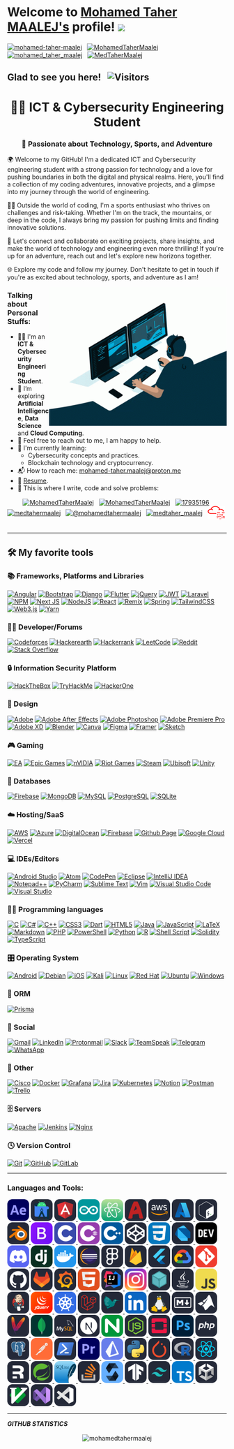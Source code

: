 # Welcome to [Mohamed Taher MAALEJ's](https://mohamedtahermaalej.me/) profile! <a href="https://www.mohamedtahermaalej.me/"><img src="https://media.giphy.com/media/hvRJCLFzcasrR4ia7z/giphy.gif" width="25px"></a>

<a href="https://www.linkedin.com/in/mohamed-taher-maalej/" target="_blank"><img align="center" src="https://raw.githubusercontent.com/rahuldkjain/github-profile-readme-generator/master/src/images/icons/Social/linked-in-alt.svg" alt="mohamed-taher-maalej" height="30" width="40" /></a>
&nbsp;
<a href="https://twitter.com/medtaher_maalej" target="_blank"><img align="center" src="https://user-images.githubusercontent.com/8138585/255580473-e9e13421-89cf-445b-b2e2-e50e0864789f.svg" alt="MohamedTaherMaalej" height="30" width="40" /></a>
&nbsp;
<a href="https://www.instagram.com/mohamed_taher_maalej/" target="_blank"><img align="center" src="https://raw.githubusercontent.com/rahuldkjain/github-profile-readme-generator/master/src/images/icons/Social/instagram.svg" alt="mohamed_taher_maalej" height="30" width="40" /></a>
&nbsp;
<a href="https://www.facebook.com/MedTaherMaalej/" target="_blank"><img align="center" src="https://raw.githubusercontent.com/rahuldkjain/github-profile-readme-generator/master/src/images/icons/Social/facebook.svg" alt="MedTaherMaalej" height="30" width="40" /></a>
&nbsp;

## Glad to see you here! &nbsp; ![Visitors](https://api.visitorbadge.io/api/visitors?path=https%3A%2F%2Fgithub.com%2FMohamedTaherMaalej&countColor=%23263759&style=plastic&labelStyle=upper)

<h1 align="center">👨‍💻 ICT & Cybersecurity Engineering Student</h1>

<h3 align="center">🚀 Passionate about Technology, Sports, and Adventure</h3>

🌍 Welcome to my GitHub! I'm a dedicated ICT and Cybersecurity engineering student with a strong passion for technology and a love for pushing boundaries in both the digital and physical realms. Here, you'll find a collection of my coding adventures, innovative projects, and a glimpse into my journey through the world of engineering.

🏃‍♂️ Outside the world of coding, I'm a sports enthusiast who thrives on challenges and risk-taking. Whether I'm on the track, the mountains, or deep in the code, I always bring my passion for pushing limits and finding innovative solutions.

🤝 Let's connect and collaborate on exciting projects, share insights, and make the world of technology and engineering even more thrilling! If you're up for an adventure, reach out and let's explore new horizons together.

🌐 Explore my code and follow my journey. Don't hesitate to get in touch if you're as excited about technology, sports, and adventure as I am!

<img align="right" alt="GIF" src="https://github.com/MohamedTaherMaalej/MohamedTaherMaalej/blob/main/coding.gif" width="408" height="318" />

### Talking about Personal Stuffs:

- 👨‍💻 I'm an **ICT & Cybersecurity Engineering Student**.
- 🔭 I’m exploring  **Artificial Intelligence**, **Data Science** and **Cloud Computing**.
- 💬 Feel free to reach out to me, I am happy to help.
- 🌱 I'm currently learning:
  - Cybersecurity concepts and practices.
  - Blockchain technology and cryptocurrency.
- 📬 How to reach me: [mohamed-taher.maalej@proton.me](mailto:mohamed-taher.maalej@proton.me)
- 📝 [Resume](https://drive.google.com/file/d/18OWIny1K929tNzhOLSLdamgj3Qtqomle/view?usp=sharing).
- 💪 This is where I write, code and solve problems:

&nbsp;&nbsp;&nbsp;&nbsp;&nbsp;&nbsp;&nbsp;&nbsp;
<a href="https://github.com/MohamedTaherMaalej" target="_blank"><img align="center" src="https://raw.githubusercontent.com/rahuldkjain/github-profile-readme-generator/master/src/images/icons/Social/github.svg" alt="MohamedTaherMaalej" height="30" width="40" /></a>
&nbsp;
<a href="https://leetcode.com/MohamedTaherMaalej/" target="_blank"><img align="center" src="https://raw.githubusercontent.com/rahuldkjain/github-profile-readme-generator/master/src/images/icons/Social/leet-code.svg" alt="MohamedTaherMaalej" height="30" width="40" /></a>
&nbsp;
<a href="https://stackoverflow.com/users/17935196/mohamed-taher-maalej" target="_blank"><img align="center" src="https://raw.githubusercontent.com/rahuldkjain/github-profile-readme-generator/master/src/images/icons/Social/stack-overflow.svg" alt="17935196" height="30" width="40" /></a>
&nbsp;
<a href="https://www.hackerrank.com/medtahermaalej" target="_blank"><img align="center" src="https://raw.githubusercontent.com/rahuldkjain/github-profile-readme-generator/master/src/images/icons/Social/hackerrank.svg" alt="medtahermaalej" height="30" width="40" /></a>
&nbsp;
<a href="https://medium.com/@mohamedtahermaalej" target="_blank"><img align="center" src="https://raw.githubusercontent.com/rahuldkjain/github-profile-readme-generator/master/src/images/icons/Social/medium.svg" alt="@mohamedtahermaalej" height="30" width="40" /></a>
&nbsp;
<a href="https://dev.to/medtaher_maalej" target="_blank"><img align="center" src="https://cdn.jsdelivr.net/npm/simple-icons@3.0.1/icons/dev-dot-to.svg" alt="medtaher_maalej" height="30" width="40" /></a>
&nbsp;
<a href="https://tryhackme.com/p/Mr.Zuko" target="_blank"><img align="center" src="./Assets/Icons/tryhackme-red.svg" alt="TryHackMe" height="30" width="40" /></a>
&nbsp;

---

## 🛠️ My favorite tools

<!---
### 👨‍💻 Programming languages

<p>
    <a href="#"><img alt="Bash" src="https://img.shields.io/badge/Bash-121011.svg?logo=gnu-bash&logoColor=white"></a>
    <a href="#"><img alt="C" src="https://custom-icon-badges.herokuapp.com/badge/C-03599C.svg?logo=c-in-hexagon&logoColor=white"></a>
    <a href="#"><img alt="C++" src="https://custom-icon-badges.herokuapp.com/badge/C++-9C033A.svg?logo=cpp2&logoColor=white"></a>
    <a href="#"><img alt="CSS" src="https://img.shields.io/badge/CSS-1572B6.svg?logo=css3&logoColor=white"></a>
    <a href="#"><img alt="HTML" src="https://img.shields.io/badge/HTML-E34F26.svg?logo=html5&logoColor=white"></a>
    <a href="#"><img alt="JavaScript" src="https://img.shields.io/badge/JavaScript-F7DF1E.svg?logo=javascript&logoColor=black"></a>
    <a href="#"><img alt="Node.js" src="https://img.shields.io/badge/Node.js-43853D.svg?logo=node.js&logoColor=white"></a>
    <a href="#"><img alt="PHP" src="https://img.shields.io/badge/PHP-777BB4.svg?logo=php&logoColor=white"></a>
    <a href="#"><img alt="Python" src="https://img.shields.io/badge/Python-14354C.svg?logo=python&logoColor=white"></a>
    <a href="#"><img alt="SQL" src="https://custom-icon-badges.herokuapp.com/badge/SQL-025E8C.svg?logo=database&logoColor=white"></a>
    <a href="#"><img alt="TypeScript" src="https://img.shields.io/badge/TypeScript-007ACC.svg?logo=typescript&logoColor=white"></a>
</p>
--->

### 📚 Frameworks, Platforms and Libraries

<p>
  <a href="#"><img alt="Angular" src="https://img.shields.io/badge/angular-%23DD0031.svg?style=for-the-badge&logo=angular&logoColor=white"></a>
  <a href="#"><img alt="Bootstrap" src="https://img.shields.io/badge/bootstrap-%238511FA.svg?style=for-the-badge&logo=bootstrap&logoColor=white"></a>
  <a href="#"><img alt="Django" src="https://img.shields.io/badge/django-%23092E20.svg?style=for-the-badge&logo=django&logoColor=white"></a>
  <a href="#"><img alt="Flutter" src="https://img.shields.io/badge/Flutter-%2302569B.svg?style=for-the-badge&logo=Flutter&logoColor=white"></a>
  <a href="#"><img alt="jQuery" src="https://img.shields.io/badge/jquery-%230769AD.svg?style=for-the-badge&logo=jquery&logoColor=white"></a>
  <a href="#"><img alt="JWT" src="https://img.shields.io/badge/JWT-black?style=for-the-badge&logo=JSON%20web%20tokens"></a>
  <a href="#"><img alt="Laravel" src="https://img.shields.io/badge/laravel-%23FF2D20.svg?style=for-the-badge&logo=laravel&logoColor=white"></a>
  <a href="#"><img alt="NPM" src="https://img.shields.io/badge/NPM-%23CB3837.svg?style=for-the-badge&logo=npm&logoColor=white"></a>
  <a href="#"><img alt="Next JS" src="https://img.shields.io/badge/next.js-000000?style=for-the-badge&logo=nextdotjs&logoColor=white"></a>
  <a href="#"><img alt="NodeJS" src="https://img.shields.io/badge/node.js-6DA55F?style=for-the-badge&logo=node.js&logoColor=white"></a>
  <a href="#"><img alt="React" src="https://img.shields.io/badge/react-%2320232a.svg?style=for-the-badge&logo=react&logoColor=%2361DAFB"></a>
  <a href="#"><img alt="Remix" src="https://img.shields.io/badge/remix-%23000.svg?style=for-the-badge&logo=remix&logoColor=white"></a>
  <a href="#"><img alt="Spring" src="https://img.shields.io/badge/spring-%236DB33F.svg?style=for-the-badge&logo=spring&logoColor=white"></a>
  <a href="#"><img alt="TailwindCSS" src="https://img.shields.io/badge/tailwindcss-%2338B2AC.svg?style=for-the-badge&logo=tailwind-css&logoColor=white"></a>
  <a href="#"><img alt="Web3.js" src="https://img.shields.io/badge/web3.js-F16822?style=for-the-badge&logo=web3.js&logoColor=white"></a>
  <a href="#"><img alt="Yarn" src="https://img.shields.io/badge/yarn-%232C8EBB.svg?style=for-the-badge&logo=yarn&logoColor=white"></a>
</p>

### 🧑‍💻 Developer/Forums

<p>
  <a href="#"><img alt="Codeforces" src="https://img.shields.io/badge/Codeforces-445f9d?style=for-the-badge&logo=Codeforces&logoColor=white"></a>
  <a href="#"><img alt="Hackerearth" src="https://img.shields.io/badge/HackerEarth-%232C3454.svg?&style=for-the-badge&logo=HackerEarth&logoColor=Blue"></a>
  <a href="#"><img alt="Hackerrank" src="https://img.shields.io/badge/-Hackerrank-2EC866?style=for-the-badge&logo=HackerRank&logoColor=white"></a>
  <a href="#"><img alt="LeetCode" src="https://img.shields.io/badge/LeetCode-000000?style=for-the-badge&logo=LeetCode&logoColor=#d16c06"></a>
  <a href="#"><img alt="Reddit" src="https://img.shields.io/badge/Reddit-%23FF4500.svg?style=for-the-badge&logo=Reddit&logoColor=white"></a>
  <a href="#"><img alt="Stack Overflow" src="https://img.shields.io/badge/-Stackoverflow-FE7A16?style=for-the-badge&logo=stack-overflow&logoColor=white"></a>
</p>

### 🔒 Information Security Platform

<p>
  <a href="#"><img alt="HackTheBox" src="https://img.shields.io/badge/-HackTheBox-%239FEF00?style=for-the-badge&logo=hackthebox&logoColor=white"></a>
  <a href="#"><img alt="TryHackMe" src="https://img.shields.io/badge/-TryHackMe-%23212C42?style=for-the-badge&logo=tryhackme&logoColor=white"></a>
  <a href="#"><img alt="HackerOne" src="https://img.shields.io/badge/-HackerOne-%23494649?style=for-the-badge&logo=hackerone&logoColor=white"></a>
</p>

### 🎨 Design

<p>
  <a href="#"><img alt="Adobe" src="https://img.shields.io/badge/adobe-%23FF0000.svg?style=for-the-badge&logo=adobe&logoColor=white"></a>
  <a href="#"><img alt="Adobe After Effects" src="https://img.shields.io/badge/Adobe%20After%20Effects-9999FF.svg?style=for-the-badge&logo=Adobe%20After%20Effects&logoColor=white"></a>
  <a href="#"><img alt="Adobe Photoshop" src="https://img.shields.io/badge/adobe%20photoshop-%2331A8FF.svg?style=for-the-badge&logo=adobe%20photoshop&logoColor=white"></a>  
  <a href="#"><img alt="Adobe Premiere Pro" src="https://img.shields.io/badge/Adobe%20Premiere%20Pro-9999FF.svg?style=for-the-badge&logo=Adobe%20Premiere%20Pro&logoColor=white"></a>
  <a href="#"><img alt="Adobe XD" src="https://img.shields.io/badge/Adobe%20XD-470137?style=for-the-badge&logo=Adobe%20XD&logoColor=#FF61F6"></a>
  <a href="#"><img alt="Blender" src="https://img.shields.io/badge/blender-%23F5792A.svg?style=for-the-badge&logo=blender&logoColor=white"></a>
  <a href="#"><img alt="Canva" src="https://img.shields.io/badge/Canva-%2300C4CC.svg?style=for-the-badge&logo=Canva&logoColor=white"></a>
  <a href="#"><img alt="Figma" src="https://img.shields.io/badge/figma-%23F24E1E.svg?style=for-the-badge&logo=figma&logoColor=white"></a>
  <a href="#"><img alt="Framer" src="https://img.shields.io/badge/Framer-black?style=for-the-badge&logo=framer&logoColor=blue"></a>
  <a href="#"><img alt="Sketch" src="https://img.shields.io/badge/Sketch-FFB387?style=for-the-badge&logo=sketch&logoColor=black"></a>
</p>

### 🎮 Gaming

<p>
  <a href="#"><img alt="EA" src="https://img.shields.io/badge/ea-%23000000.svg?style=for-the-badge&logo=ea&logoColor=white"></a>
  <a href="#"><img alt="Epic Games" src="https://img.shields.io/badge/epicgames-%23313131.svg?style=for-the-badge&logo=epicgames&logoColor=white"></a>
  <a href="#"><img alt="nVIDIA" src="https://img.shields.io/badge/nVIDIA-%2376B900.svg?style=for-the-badge&logo=nVIDIA&logoColor=white"></a>
  <a href="#"><img alt="Riot Games" src="https://img.shields.io/badge/riotgames-D32936.svg?style=for-the-badge&logo=riotgames&logoColor=white"></a>
  <a href="#"><img alt="Steam" src="https://img.shields.io/badge/steam-%23000000.svg?style=for-the-badge&logo=steam&logoColor=white"></a>
  <a href="#"><img alt="Ubisoft" src="https://img.shields.io/badge/Ubisoft-%23F5F5F5.svg?style=for-the-badge&logo=Ubisoft&logoColor=black"></a>
  <a href="#"><img alt="Unity" src="https://img.shields.io/badge/unity-%23000000.svg?style=for-the-badge&logo=unity&logoColor=white"></a>
</p>

### 💾 Databases

<p>
  <a href="#"><img alt="Firebase" src="https://img.shields.io/badge/Firebase-039BE5?style=for-the-badge&logo=Firebase&logoColor=whit"></a>
  <a href="#"><img alt="MongoDB" src="https://img.shields.io/badge/MongoDB-%234ea94b.svg?style=for-the-badge&logo=mongodb&logoColor=white"></a>
  <a href="#"><img alt="MySQL" src="https://img.shields.io/badge/mysql-%2300f.svg?style=for-the-badge&logo=mysql&logoColor=white"></a>
  <a href="#"><img alt="PostgreSQL" src="https://img.shields.io/badge/postgres-%23316192.svg?style=for-the-badge&logo=postgresql&logoColor=white"></a>
  <a href="#"><img alt="SQLite" src="https://img.shields.io/badge/sqlite-%2307405e.svg?style=for-the-badge&logo=sqlite&logoColor=white"></a>
</p>

### ☁️ Hosting/SaaS

<p>
  <a href="#"><img alt="AWS" src="https://img.shields.io/badge/AWS-%23FF9900.svg?style=for-the-badge&logo=amazon-aws&logoColor=white"></a>
  <a href="#"><img alt="Azure" src="https://img.shields.io/badge/azure-%230072C6.svg?style=for-the-badge&logo=microsoftazure&logoColor=white"></a>
  <a href="#"><img alt="DigitalOcean" src="https://img.shields.io/badge/DigitalOcean-%230167ff.svg?style=for-the-badge&logo=digitalOcean&logoColor=white"></a>
  <a href="#"><img alt="Firebase" src="https://img.shields.io/badge/firebase-%23039BE5.svg?style=for-the-badge&logo=firebase"></a>
  <a href="#"><img alt="Github Page" src="https://img.shields.io/badge/github%20pages-121013?style=for-the-badge&logo=github&logoColor=white"></a>
  <a href="#"><img alt="Google Cloud" src="https://img.shields.io/badge/GoogleCloud-%234285F4.svg?style=for-the-badge&logo=google-cloud&logoColor=white"></a>
  <a href="#"><img alt="Vercel" src="https://img.shields.io/badge/vercel-%23000000.svg?style=for-the-badge&logo=vercel&logoColor=white"></a>
</p>

### 💻 IDEs/Editors

<p>
  <a href="#"><img alt="Android Studio" src="https://img.shields.io/badge/Android%20Studio-3DDC84.svg?style=for-the-badge&logo=android-studio&logoColor=white"></a>
  <a href="#"><img alt="Atom" src="https://img.shields.io/badge/Atom-%2366595C.svg?style=for-the-badge&logo=atom&logoColor=white"></a>
  <a href="#"><img alt="CodePen" src="https://img.shields.io/badge/CodePen-white?style=for-the-badge&logo=codepen&logoColor=black"></a>
  <a href="#"><img alt="Eclipse" src="https://img.shields.io/badge/Eclipse-FE7A16.svg?style=for-the-badge&logo=Eclipse&logoColor=white"></a>
  <a href="#"><img alt="IntelliJ IDEA" src="https://img.shields.io/badge/IntelliJIDEA-000000.svg?style=for-the-badge&logo=intellij-idea&logoColor=white"></a>
  <a href="#"><img alt="Notepad++" src="https://img.shields.io/badge/Notepad++-90E59A.svg?style=for-the-badge&logo=notepad%2b%2b&logoColor=black"></a>
  <a href="#"><img alt="PyCharm" src="https://img.shields.io/badge/pycharm-143?style=for-the-badge&logo=pycharm&logoColor=black&color=black&labelColor=green"></a>
  <a href="#"><img alt="Sublime Text" src="https://img.shields.io/badge/sublime_text-%23575757.svg?style=for-the-badge&logo=sublime-text&logoColor=important"></a>
  <a href="#"><img alt="Vim" src="https://img.shields.io/badge/VIM-%2311AB00.svg?style=for-the-badge&logo=vim&logoColor=white"></a>
  <a href="#"><img alt="Visual Studio Code" src="https://img.shields.io/badge/Visual%20Studio%20Code-0078d7.svg?style=for-the-badge&logo=visual-studio-code&logoColor=white"></a>
  <a href="#"><img alt="Visual Studio" src="https://img.shields.io/badge/Visual%20Studio-5C2D91.svg?style=for-the-badge&logo=visual-studio&logoColor=white"></a>
</p>

### 👨‍💻 Programming languages

<p>
  <a href="#"><img alt="C" src="https://custom-icon-badges.herokuapp.com/badge/C-03599C.svg?style=for-the-badge&logo=c-in-hexagon&logoColor=white"></a>
  <a href="#"><img alt="C#" src="https://img.shields.io/badge/c%23-%23239120.svg?style=for-the-badge&logo=c-sharp&logoColor=white"></a>
  <a href="#"><img alt="C++" src="https://custom-icon-badges.herokuapp.com/badge/C++-9C033A.svg?style=for-the-badge&logo=cpp2&logoColor=white"></a>
  <a href="#"><img alt="CSS3" src="https://img.shields.io/badge/css3-%231572B6.svg?style=for-the-badge&logo=css3&logoColor=white"></a>
  <a href="#"><img alt="Dart" src="https://img.shields.io/badge/dart-%230175C2.svg?style=for-the-badge&logo=dart&logoColor=white"></a>
  <a href="#"><img alt="HTML5" src="https://img.shields.io/badge/html5-%23E34F26.svg?style=for-the-badge&logo=html5&logoColor=white"></a>
  <a href="#"><img alt="Java" src="https://img.shields.io/badge/java-%23ED8B00.svg?style=for-the-badge&logo=openjdk&logoColor=white"></a>
  <a href="#"><img alt="JavaScript" src="https://img.shields.io/badge/javascript-%23323330.svg?style=for-the-badge&logo=javascript&logoColor=%23F7DF1E"></a>
  <a href="#"><img alt="LaTeX" src="https://img.shields.io/badge/latex-%23008080.svg?style=for-the-badge&logo=latex&logoColor=white"></a>
  <a href="#"><img alt="Markdown" src="https://img.shields.io/badge/markdown-%23000000.svg?style=for-the-badge&logo=markdown&logoColor=white"></a>
  <a href="#"><img alt="PHP" src="https://img.shields.io/badge/php-%23777BB4.svg?style=for-the-badge&logo=php&logoColor=white"></a>
  <a href="#"><img alt="PowerShell" src="https://img.shields.io/badge/PowerShell-%235391FE.svg?style=for-the-badge&logo=powershell&logoColor=white"></a>
  <a href="#"><img alt="Python" src="https://img.shields.io/badge/python-3670A0?style=for-the-badge&logo=python&logoColor=ffdd54"></a>
  <a href="#"><img alt="R" src="https://img.shields.io/badge/r-%23276DC3.svg?style=for-the-badge&logo=r&logoColor=white"></a>
  <a href="#"><img alt="Shell Script" src="https://img.shields.io/badge/shell_script-%23121011.svg?style=for-the-badge&logo=gnu-bash&logoColor=white"></a>
  <a href="#"><img alt="Solidity" src="https://img.shields.io/badge/Solidity-%23363636.svg?style=for-the-badge&logo=solidity&logoColor=white"></a>
  <a href="#"><img alt="TypeScript" src="https://img.shields.io/badge/typescript-%23007ACC.svg?style=for-the-badge&logo=typescript&logoColor=white"></a>
</p>

### 🎛️ Operating System

<p>
  <a href="#"><img alt="Android" src="https://img.shields.io/badge/Android-3DDC84?style=for-the-badge&logo=android&logoColor=white"></a>
  <a href="#"><img alt="Debian" src="https://img.shields.io/badge/Debian-D70A53?style=for-the-badge&logo=debian&logoColor=white"></a>
  <a href="#"><img alt="iOS" src="https://img.shields.io/badge/iOS-000000?style=for-the-badge&logo=ios&logoColor=white"></a>
  <a href="#"><img alt="Kali" src="https://img.shields.io/badge/Kali-268BEE?style=for-the-badge&logo=kalilinux&logoColor=white"></a>
  <a href="#"><img alt="Linux" src="https://img.shields.io/badge/Linux-FCC624?style=for-the-badge&logo=linux&logoColor=black"></a>
  <a href="#"><img alt="Red Hat" src="https://img.shields.io/badge/Red%20Hat-EE0000?style=for-the-badge&logo=redhat&logoColor=white"></a>
  <a href="#"><img alt="Ubuntu" src="https://img.shields.io/badge/Ubuntu-E95420?style=for-the-badge&logo=ubuntu&logoColor=white"></a>
  <a href="#"><img alt="Windows" src="https://img.shields.io/badge/Windows-0078D6?style=for-the-badge&logo=windows&logoColor=white"></a>
</p>

### 🎋 ORM

<p>
  <a href="#"><img alt="Prisma" src="https://img.shields.io/badge/Prisma-3982CE?style=for-the-badge&logo=Prisma&logoColor=white"></a>
</p>

### 💬 Social

<p>
  <a href="#"><img alt="Gmail" src="https://img.shields.io/badge/Gmail-D14836?style=for-the-badge&logo=gmail&logoColor=white"></a>
  <a href="#"><img alt="LinkedIn" src="https://img.shields.io/badge/linkedin-%230077B5.svg?style=for-the-badge&logo=linkedin&logoColor=white"></a>
  <a href="#"><img alt="Protonmail" src="https://img.shields.io/badge/ProtonMail-8B89CC?style=for-the-badge&logo=protonmail&logoColor=white"></a>
  <a href="#"><img alt="Slack" src="https://img.shields.io/badge/Slack-4A154B?style=for-the-badge&logo=slack&logoColor=white"></a>
  <a href="#"><img alt="TeamSpeak" src="https://img.shields.io/badge/TeamSpeak-2580C3?style=for-the-badge&logo=teamspeak&logoColor=white"></a>
  <a href="#"><img alt="Telegram" src="https://img.shields.io/badge/Telegram-2CA5E0?style=for-the-badge&logo=telegram&logoColor=white"></a>
  <a href="#"><img alt="WhatsApp" src="https://img.shields.io/badge/WhatsApp-25D366?style=for-the-badge&logo=whatsapp&logoColor=white"></a>
</p>

### 🥅 Other

<p>
  <a href="#"><img alt="Cisco" src="https://img.shields.io/badge/cisco-%23049fd9.svg?style=for-the-badge&logo=cisco&logoColor=black"></a>
  <a href="#"><img alt="Docker" src="https://img.shields.io/badge/docker-%230db7ed.svg?style=for-the-badge&logo=docker&logoColor=white"></a>
  <a href="#"><img alt="Grafana" src="https://img.shields.io/badge/grafana-%23F46800.svg?style=for-the-badge&logo=grafana&logoColor=white"></a>
  <a href="#"><img alt="Jira" src="https://img.shields.io/badge/jira-%230A0FFF.svg?style=for-the-badge&logo=jira&logoColor=white"></a>
  <a href="#"><img alt="Kubernetes" src="https://img.shields.io/badge/kubernetes-%23326ce5.svg?style=for-the-badge&logo=kubernetes&logoColor=white"></a>
  <a href="#"><img alt="Notion" src="https://img.shields.io/badge/Notion-%23000000.svg?style=for-the-badge&logo=notion&logoColor=white"></a>
  <a href="#"><img alt="Postman" src="https://img.shields.io/badge/Postman-FF6C37?style=for-the-badge&logo=postman&logoColor=white"></a>
  <a href="#"><img alt="Trello" src="https://img.shields.io/badge/Trello-%23026AA7.svg?style=for-the-badge&logo=Trello&logoColor=white"></a>
</p>

### 🗄️ Servers

<p>
  <a href="#"><img alt="Apache" src="https://img.shields.io/badge/apache-%23D42029.svg?style=for-the-badge&logo=apache&logoColor=white"></a>
  <a href="#"><img alt="Jenkins" src="https://img.shields.io/badge/jenkins-%232C5263.svg?style=for-the-badge&logo=jenkins&logoColor=white"></a>
  <a href="#"><img alt="Nginx" src="https://img.shields.io/badge/nginx-%23009639.svg?style=for-the-badge&logo=nginx&logoColor=white"></a>
</p>

### 🕓 Version Control

<p>
  <a href="#"><img alt="Git" src="https://img.shields.io/badge/git-%23F05033.svg?style=for-the-badge&logo=git&logoColor=white"></a>
  <a href="#"><img alt="GitHub" src="https://img.shields.io/badge/github-%23121011.svg?style=for-the-badge&logo=github&logoColor=white"></a>
  <a href="#"><img alt="GitLab" src="https://img.shields.io/badge/gitlab-%23181717.svg?style=for-the-badge&logo=gitlab&logoColor=white"></a>
</p>

<!---
### 💻 Software and tools

<p>
    <a href="#"><img alt="Audacity" src="https://img.shields.io/badge/-Audacity-0000CC?logo=audacity&logoColor=white"></a>
    <a href="#"><img alt="Brave" src="https://img.shields.io/badge/-Brave-FB542B?logo=brave&logoColor=white"></a>
    <a href="#"><img alt="Codepen" src="https://img.shields.io/badge/Codepen-000000.svg?logo=codepen&logoColor=white"></a>
    <a href="#"><img alt="Git" src="https://img.shields.io/badge/Git-F05033.svg?logo=git&logoColor=white"></a>
    <a href="#"><img alt="Jupyter" src="https://img.shields.io/badge/Jupyter-F37626.svg?logo=Jupyter&logoColor=white"></a>
    <a href="#"><img alt="OBS Studio" src="https://img.shields.io/badge/-OBS%20Studio-302E31?logo=obs-studio&logoColor=white"></a>
    <a href="#"><img alt="Postman" src="https://img.shields.io/badge/Postman-FF6C37?logo=postman&logoColor=white"></a>
    <a href="#"><img alt="Stack Overflow" src="https://img.shields.io/badge/-Stack%20Overflow-FE7A16?logo=stack-overflow&logoColor=white"></a>
    <a href="#"><img alt="Visual Studio Code" src="https://img.shields.io/badge/Visual%20Studio%20Code-0078d7.svg?logo=visual-studio-code&logoColor=white"></a>
</p>
--->

---
<h3 align="left">Languages and Tools:</h3>

<p align="left">
    <a href="#" target="_blank" rel="noreferrer"> <img src="https://github.com/tandpfun/skill-icons/blob/main/icons/AfterEffects.svg" alt="VS Code" width="50" height="50"/> </a>
    <a href="#" target="_blank" rel="noreferrer"> <img src="https://github.com/tandpfun/skill-icons/blob/main/icons/AndroidStudio-Dark.svg" alt="" width="50" height="50"/> </a>
    <a href="#" target="_blank" rel="noreferrer"> <img src="https://github.com/tandpfun/skill-icons/blob/main/icons/Angular-Dark.svg" alt="" width="50" height="50"/> </a>
    <a href="#" target="_blank" rel="noreferrer"> <img src="https://github.com/tandpfun/skill-icons/blob/main/icons/Arduino.svg" alt="" width="50" height="50"/> </a>
    <a href="#" target="_blank" rel="noreferrer"> <img src="https://github.com/tandpfun/skill-icons/blob/main/icons/Atom.svg" alt="" width="50" height="50"/> </a>
    <a href="#" target="_blank" rel="noreferrer"> <img src="https://github.com/tandpfun/skill-icons/blob/main/icons/AutoCAD-Dark.svg" alt="" width="50" height="50"/> </a>
    <a href="#" target="_blank" rel="noreferrer"> <img src="https://github.com/tandpfun/skill-icons/blob/main/icons/AWS-Dark.svg" alt="" width="50" height="50"/> </a>
    <a href="#" target="_blank" rel="noreferrer"> <img src="https://github.com/tandpfun/skill-icons/blob/main/icons/Azure-Dark.svg" alt="" width="50" height="50"/> </a>
    <a href="#" target="_blank" rel="noreferrer"> <img src="https://github.com/tandpfun/skill-icons/blob/main/icons/Bash-Dark.svg" alt="" width="50" height="50"/> </a>
    <a href="#" target="_blank" rel="noreferrer"> <img src="https://github.com/tandpfun/skill-icons/blob/main/icons/Blender-Dark.svg" alt="" width="50" height="50"/> </a>
    <a href="#" target="_blank" rel="noreferrer"> <img src="https://github.com/tandpfun/skill-icons/blob/main/icons/Bootstrap.svg" alt="" width="50" height="50"/> </a>
    <a href="#" target="_blank" rel="noreferrer"> <img src="https://github.com/tandpfun/skill-icons/blob/main/icons/C.svg" alt="" width="50" height="50"/> </a>
    <a href="#" target="_blank" rel="noreferrer"> <img src="https://github.com/tandpfun/skill-icons/blob/main/icons/CS.svg" alt="" width="50" height="50"/> </a>
    <a href="#" target="_blank" rel="noreferrer"> <img src="https://github.com/tandpfun/skill-icons/blob/main/icons/CPP.svg" alt="" width="50" height="50"/> </a>
    <a href="#" target="_blank" rel="noreferrer"> <img src="https://github.com/tandpfun/skill-icons/blob/main/icons/CodePen-Dark.svg" alt="" width="50" height="50"/> </a>
    <a href="#" target="_blank" rel="noreferrer"> <img src="https://github.com/tandpfun/skill-icons/blob/main/icons/CSS.svg" alt="" width="50" height="50"/> </a>
    <a href="#" target="_blank" rel="noreferrer"> <img src="https://github.com/tandpfun/skill-icons/blob/main/icons/Dart-Dark.svg" alt="" width="50" height="50"/> </a>
    <a href="#" target="_blank" rel="noreferrer"> <img src="https://github.com/tandpfun/skill-icons/blob/main/icons/DevTo-Dark.svg" alt="" width="50" height="50"/> </a>
    <a href="#" target="_blank" rel="noreferrer"> <img src="https://github.com/tandpfun/skill-icons/blob/main/icons/Discord.svg" alt="" width="50" height="50"/> </a>
    <a href="#" target="_blank" rel="noreferrer"> <img src="https://github.com/tandpfun/skill-icons/blob/main/icons/Django.svg" alt="" width="50" height="50"/> </a>
    <a href="#" target="_blank" rel="noreferrer"> <img src="https://github.com/tandpfun/skill-icons/blob/main/icons/Docker.svg" alt="" width="50" height="50"/> </a>
    <a href="#" target="_blank" rel="noreferrer"> <img src="https://github.com/tandpfun/skill-icons/blob/main/icons/Eclipse-Dark.svg" alt="" width="50" height="50"/> </a>
    <a href="#" target="_blank" rel="noreferrer"> <img src="https://github.com/tandpfun/skill-icons/blob/main/icons/Figma-Dark.svg" alt="" width="50" height="50"/> </a>
    <a href="#" target="_blank" rel="noreferrer"> <img src="https://github.com/tandpfun/skill-icons/blob/main/icons/Firebase-Dark.svg" alt="" width="50" height="50"/> </a>
    <a href="#" target="_blank" rel="noreferrer"> <img src="https://github.com/tandpfun/skill-icons/blob/main/icons/Flutter-Dark.svg" alt="" width="50" height="50"/> </a>
    <a href="#" target="_blank" rel="noreferrer"> <img src="https://github.com/tandpfun/skill-icons/blob/main/icons/GCP-Dark.svg" alt="" width="50" height="50"/> </a>
    <a href="#" target="_blank" rel="noreferrer"> <img src="https://github.com/tandpfun/skill-icons/blob/main/icons/Git.svg" alt="" width="50" height="50"/> </a>
    <a href="#" target="_blank" rel="noreferrer"> <img src="https://github.com/tandpfun/skill-icons/blob/main/icons/Github-Dark.svg" alt="" width="50" height="50"/> </a>
    <a href="#" target="_blank" rel="noreferrer"> <img src="https://github.com/tandpfun/skill-icons/blob/main/icons/GitLab-Dark.svg" alt="" width="50" height="50"/> </a>
    <a href="#" target="_blank" rel="noreferrer"> <img src="https://github.com/tandpfun/skill-icons/blob/main/icons/Grafana-Dark.svg" alt="" width="50" height="50"/> </a>
    <a href="#" target="_blank" rel="noreferrer"> <img src="https://github.com/tandpfun/skill-icons/blob/main/icons/HTML.svg" alt="" width="50" height="50"/> </a>
    <a href="#" target="_blank" rel="noreferrer"> <img src="https://github.com/tandpfun/skill-icons/blob/main/icons/Idea-Dark.svg" alt="" width="50" height="50"/> </a>
    <a href="#" target="_blank" rel="noreferrer"> <img src="https://github.com/tandpfun/skill-icons/blob/main/icons/Instagram.svg" alt="" width="50" height="50"/> </a>
    <a href="#" target="_blank" rel="noreferrer"> <img src="https://github.com/tandpfun/skill-icons/blob/main/icons/IPFS-Dark.svg" alt="" width="50" height="50"/> </a>
    <a href="#" target="_blank" rel="noreferrer"> <img src="https://github.com/tandpfun/skill-icons/blob/main/icons/Java-Dark.svg" alt="" width="50" height="50"/> </a>
    <a href="#" target="_blank" rel="noreferrer"> <img src="https://github.com/tandpfun/skill-icons/blob/main/icons/JavaScript.svg" alt="" width="50" height="50"/> </a>
    <a href="#" target="_blank" rel="noreferrer"> <img src="https://github.com/tandpfun/skill-icons/blob/main/icons/Jenkins-Dark.svg" alt="" width="50" height="50"/> </a>
    <a href="#" target="_blank" rel="noreferrer"> <img src="https://github.com/tandpfun/skill-icons/blob/main/icons/JQuery.svg" alt="" width="50" height="50"/> </a>
    <a href="#" target="_blank" rel="noreferrer"> <img src="https://github.com/tandpfun/skill-icons/blob/main/icons/Kubernetes.svg" alt="" width="50" height="50"/> </a>
    <a href="#" target="_blank" rel="noreferrer"> <img src="https://github.com/tandpfun/skill-icons/blob/main/icons/Laravel-Dark.svg" alt="" width="50" height="50"/> </a>
    <a href="#" target="_blank" rel="noreferrer"> <img src="https://github.com/tandpfun/skill-icons/blob/main/icons/LaTeX-Dark.svg" alt="" width="50" height="50"/> </a>
    <a href="#" target="_blank" rel="noreferrer"> <img src="https://github.com/tandpfun/skill-icons/blob/main/icons/LinkedIn.svg" alt="" width="50" height="50"/> </a>
    <a href="#" target="_blank" rel="noreferrer"> <img src="https://github.com/tandpfun/skill-icons/blob/main/icons/Linux-Dark.svg" alt="" width="50" height="50"/> </a>
    <a href="#" target="_blank" rel="noreferrer"> <img src="https://github.com/tandpfun/skill-icons/blob/main/icons/Markdown-Dark.svg" alt="" width="50" height="50"/> </a>
    <a href="#" target="_blank" rel="noreferrer"> <img src="https://github.com/tandpfun/skill-icons/blob/main/icons/Matlab-Dark.svg" alt="" width="50" height="50"/> </a>
    <a href="#" target="_blank" rel="noreferrer"> <img src="https://github.com/tandpfun/skill-icons/blob/main/icons/Maven-Dark.svg" alt="" width="50" height="50"/> </a>
    <a href="#" target="_blank" rel="noreferrer"> <img src="https://github.com/tandpfun/skill-icons/blob/main/icons/MongoDB.svg" alt="" width="50" height="50"/> </a>
    <a href="#" target="_blank" rel="noreferrer"> <img src="https://github.com/tandpfun/skill-icons/blob/main/icons/MySQL-Dark.svg" alt="" width="50" height="50"/> </a>
    <a href="#" target="_blank" rel="noreferrer"> <img src="https://github.com/tandpfun/skill-icons/blob/main/icons/NextJS-Dark.svg" alt="" width="50" height="50"/> </a>
    <a href="#" target="_blank" rel="noreferrer"> <img src="https://github.com/tandpfun/skill-icons/blob/main/icons/Nginx.svg" alt="" width="50" height="50"/> </a>
    <a href="#" target="_blank" rel="noreferrer"> <img src="https://github.com/tandpfun/skill-icons/blob/main/icons/NodeJS-Dark.svg" alt="" width="50" height="50"/> </a>
    <a href="#" target="_blank" rel="noreferrer"> <img src="https://github.com/tandpfun/skill-icons/blob/main/icons/OpenStack-Dark.svg" alt="" width="50" height="50"/> </a>
    <a href="#" target="_blank" rel="noreferrer"> <img src="https://github.com/tandpfun/skill-icons/blob/main/icons/Photoshop.svg" alt="" width="50" height="50"/> </a>
    <a href="#" target="_blank" rel="noreferrer"> <img src="https://github.com/tandpfun/skill-icons/blob/main/icons/PHP-Dark.svg" alt="" width="50" height="50"/> </a>
    <a href="#" target="_blank" rel="noreferrer"> <img src="https://github.com/tandpfun/skill-icons/blob/main/icons/PostgreSQL-Dark.svg" alt="" width="50" height="50"/> </a>
    <a href="#" target="_blank" rel="noreferrer"> <img src="https://github.com/tandpfun/skill-icons/blob/main/icons/Postman.svg" alt="" width="50" height="50"/> </a>
    <a href="#" target="_blank" rel="noreferrer"> <img src="https://github.com/tandpfun/skill-icons/blob/main/icons/Powershell-Dark.svg" alt="" width="50" height="50"/> </a>
    <a href="#" target="_blank" rel="noreferrer"> <img src="https://github.com/tandpfun/skill-icons/blob/main/icons/Premiere.svg" alt="" width="50" height="50"/> </a>
    <a href="#" target="_blank" rel="noreferrer"> <img src="https://github.com/tandpfun/skill-icons/blob/main/icons/Prisma.svg" alt="" width="50" height="50"/> </a>
    <a href="#" target="_blank" rel="noreferrer"> <img src="https://github.com/tandpfun/skill-icons/blob/main/icons/Python-Dark.svg" alt="" width="50" height="50"/> </a>
    <a href="#" target="_blank" rel="noreferrer"> <img src="https://github.com/tandpfun/skill-icons/blob/main/icons/PyTorch-Dark.svg" alt="" width="50" height="50"/> </a>
    <a href="#" target="_blank" rel="noreferrer"> <img src="https://github.com/tandpfun/skill-icons/blob/main/icons/R-Dark.svg" alt="" width="50" height="50"/> </a>
    <a href="#" target="_blank" rel="noreferrer"> <img src="https://github.com/tandpfun/skill-icons/blob/main/icons/React-Dark.svg" alt="" width="50" height="50"/> </a>
    <a href="#" target="_blank" rel="noreferrer"> <img src="https://github.com/tandpfun/skill-icons/blob/main/icons/Remix-Dark.svg" alt="" width="50" height="50"/> </a>
    <a href="#" target="_blank" rel="noreferrer"> <img src="https://github.com/tandpfun/skill-icons/blob/main/icons/Spring-Dark.svg" alt="" width="50" height="50"/> </a>
    <a href="#" target="_blank" rel="noreferrer"> <img src="https://github.com/tandpfun/skill-icons/blob/main/icons/SQLite.svg" alt="" width="50" height="50"/> </a>
    <a href="#" target="_blank" rel="noreferrer"> <img src="https://github.com/tandpfun/skill-icons/blob/main/icons/StackOverflow-Dark.svg" alt="" width="50" height="50"/> </a>
    <a href="#" target="_blank" rel="noreferrer"> <img src="https://github.com/tandpfun/skill-icons/blob/main/icons/Solidity.svg" alt="" width="50" height="50"/> </a>
    <a href="#" target="_blank" rel="noreferrer"> <img src="https://github.com/tandpfun/skill-icons/blob/main/icons/TensorFlow-Dark.svg" alt="" width="50" height="50"/> </a>
    <a href="#" target="_blank" rel="noreferrer"> <img src="https://github.com/tandpfun/skill-icons/blob/main/icons/TailwindCSS-Dark.svg" alt="" width="50" height="50"/> </a>
    <a href="#" target="_blank" rel="noreferrer"> <img src="https://github.com/tandpfun/skill-icons/blob/main/icons/TypeScript.svg" alt="" width="50" height="50"/> </a>
    <a href="#" target="_blank" rel="noreferrer"> <img src="https://github.com/tandpfun/skill-icons/blob/main/icons/Unity-Dark.svg" alt="" width="50" height="50"/> </a>
    <a href="#" target="_blank" rel="noreferrer"> <img src="https://github.com/tandpfun/skill-icons/blob/main/icons/VIM-Dark.svg" alt="" width="50" height="50"/> </a>
    <a href="#" target="_blank" rel="noreferrer"> <img src="https://github.com/tandpfun/skill-icons/blob/main/icons/VisualStudio-Dark.svg" alt="" width="50" height="50"/> </a>
    <a href="#" target="_blank" rel="noreferrer"> <img src="https://github.com/tandpfun/skill-icons/blob/main/icons/VSCode-Dark.svg" alt="" width="50" height="50"/> </a> 
</p>

---
***GITHUB STATISTICS***
<p align="center"><img align="center" src="https://github-readme-streak-stats.herokuapp.com/?user=mohamedtahermaalej&" alt="mohamedtahermaalej" /></p>

<br>
